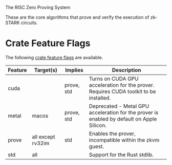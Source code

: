 The RISC Zero Proving System

These are the core algorithms that prove and verify the execution of zk-STARK circuits.

# Crate Feature Flags

The following [crate feature flags](https://doc.rust-lang.org/cargo/reference/features.html) are available.

| Feature | Target(s)         | Implies    | Description                                                                                |
| ------- | ----------------- | ---------- | ------------------------------------------------------------------------------------------ |
| cuda    |                   | prove, std | Turns on CUDA GPU acceleration for the prover. Requires CUDA toolkit to be installed.      |
| metal   | macos             | prove, std | Deprecated - Metal GPU acceleration for the prover is enabled by default on Apple Silicon. |
| prove   | all except rv32im | std        | Enables the prover, incompatible within the zkvm guest.                                    |
| std     | all               |            | Support for the Rust stdlib.                                                               |
